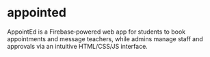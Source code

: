 # appointed
AppointEd is a Firebase‑powered web app for students to book appointments and message teachers, while admins manage staff and approvals via an intuitive HTML/CSS/JS interface.

